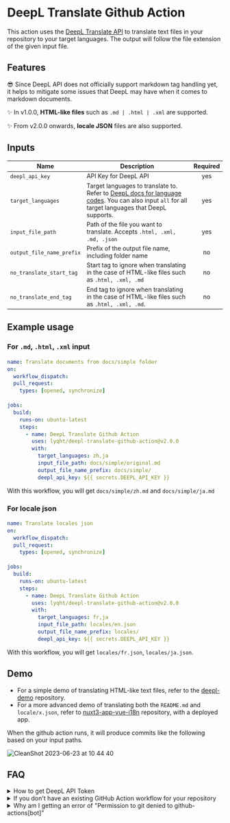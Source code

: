 # DeepL Translate Github Action

This action uses the [DeepL Translate API](https://github.com/DeepLcom/deepl-node) to translate text files in your repository to your target languages. The output will follow the file extension of the given input file.

## Features

😎 Since DeepL API does not officially support markdown tag handling yet, it helps to mitigate some issues that DeepL may have when it comes to markdown documents.

✨ In v1.0.0, **HTML-like files** such as `.md | .html | .xml` are supported.

✨ From v2.0.0 onwards, **locale JSON** files are also supported.

## Inputs

| Name                      | Description                                                                                                                                                                                       | Required |
| ------------------------- | ------------------------------------------------------------------------------------------------------------------------------------------------------------------------------------------------- | :------: |
| `deepl_api_key`           | API Key for DeepL API                                                                                                                                                                             |   yes    |
| `target_languages`        | Target languages to translate to. Refer to [DeepL docs for language codes](https://www.deepl.com/docs-api/translate-text). You can also input `all` for all target languages that DeepL supports. |   yes    |
| `input_file_path`         | Path of the file you want to translate. Accepts `.html, .xml, .md, .json`                                                                                                                         |   yes    |
| `output_file_name_prefix` | Prefix of the output file name, including folder name                                                                                                                                             |    no    |
| `no_translate_start_tag`  | Start tag to ignore when translating in the case of HTML-like files such as `.html, .xml, .md`                                                                                                    |    no    |
| `no_translate_end_tag`    | End tag to ignore when translating in the case of HTML-like files such as `.html, .xml, .md`.                                                                                                     |    no    |

## Example usage

### For `.md`, `.html`, `.xml` input

```yaml
name: Translate documents from docs/simple folder
on:
  workflow_dispatch:
  pull_request:
    types: [opened, synchronize]

jobs:
  build:
    runs-on: ubuntu-latest
    steps:
      - name: DeepL Translate Github Action
        uses: lyqht/deepl-translate-github-action@v2.0.0
        with:
          target_languages: zh,ja
          input_file_path: docs/simple/original.md
          output_file_name_prefix: docs/simple/
          deepl_api_key: ${{ secrets.DEEPL_API_KEY }}
```

With this workflow, you will get `docs/simple/zh.md` and `docs/simple/ja.md`

### For locale json

```yaml
name: Translate locales json
on:
  workflow_dispatch:
  pull_request:
    types: [opened, synchronize]

jobs:
  build:
    runs-on: ubuntu-latest
    steps:
      - name: DeepL Translate Github Action
        uses: lyqht/deepl-translate-github-action@v2.0.0
        with:
          target_languages: fr,ja
          input_file_path: locales/en.json
          output_file_name_prefix: locales/
          deepl_api_key: ${{ secrets.DEEPL_API_KEY }}
```

With this workflow, you will get `locales/fr.json`, `locales/ja.json`.

## Demo

- For a simple demo of translating HTML-like text files, refer to the [deepl-demo](https://github.com/lyqht/deepl-demo) repository.
- For a more advanced demo of translating both the `README.md` and `locale/x.json`, refer to [nuxt3-app-vue-i18n](https://github.com/lyqht/nuxt3-app-vue-i18n) repository, with a deployed app.

When the github action runs, it will produce commits like the following based on your input paths.

![CleanShot 2023-06-23 at 10 44 40](https://github.com/lyqht/deepl-translate-github-action/assets/35736525/46de3b8a-11e1-400d-9c0d-7732ecaac958)



## FAQ

<details><summary>How to get DeepL API Token</summary>

First, you need to [sign up for a DeepL account](https://www.deepl.com/). Then you can go to https://www.deepl.com/account/summary and retrieve your token there.

![Screenshot of where the auth key is located on the website](DeepL_API_Auth_Key_Example.png)

</details>

<details><summary>If you don't have an existing GitHub Action workflow for your repository</summary>

1. Create a folder `.github/workflows` if you don't have it already
2. Inside that folder, create a YAML file say `translate.yml`
3. In the `translate.yml` file, you can copy the example below and modify it to your usage.
</details>

<details><summary>Why am I getting an error of "Permission to git denied to github-actions[bot]"</summary>

You have to set the workflow permissions under Repository Settings > Actions > Workflow permissions to be **"Read and write permissions"**.

![](workflow_permissions_screenshot.png)

</details>
